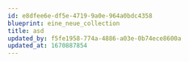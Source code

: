 ```yaml
---
id: e8dfee6e-df5e-4719-9a0e-964a0bdc4358
blueprint: eine_neue_collection
title: asd
updated_by: f5fe1958-774a-4886-a03e-0b74ece8600a
updated_at: 1670887854
---
```


